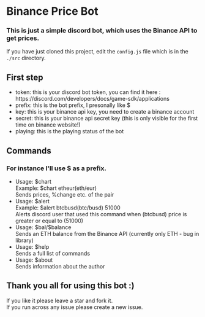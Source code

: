 <h1>Binance Price Bot</h1>
<h3>This is just a simple discord bot, which uses the Binance API to get prices.</h3>

If you have just cloned this project, edit the `config.js` file which is in the `./src` directory.
<h2>First step</h2>
<ul>
  <li> token: this is your discord bot token, you can find it here : https://discord.com/developers/docs/game-sdk/applications</li>
  <li> prefix: this is the bot prefix, I presonally like $</li>
  <li> key: this is your binance api key, you need to create a binance account</li>
  <li> secret: this is your binance api secret key (this is only visible for the first time on binance website!)</li>
  <li> playing: this is the playing status of the bot
</ul>

<h2>Commands</h2>
<h3>For instance I'll use $ as a prefix.</h3>
<ul>
  <li>
    Usage: $chart <pair>
    </br>Example: $chart etheur(eth/eur)
    </br>Sends prices, %change etc. of the pair
  </li>
  <li>
    Usage: $alert <pair> <alert price>
    </br>Example: $alert btcbusd(btc/busd) 51000
    </br>Alerts discord user that used this command when (btcbusd) price is greater or equal to (51000)
  </li>
  <li>
    Usage: $bal/$balance
    </br>Sends an ETH balance from the Binance API (currently only ETH - bug in library)
  </li>
  <li>
    Usage: $help
    </br>Sends a full list of commands
  </li>
  <li>
    Usage: $about
    </br>Sends information about the author
  </li>
</ul>

<h2>Thank you all for using this bot :)</h2>
If you like it please leave a star and fork it.
</br>If you run across any issue please create a new issue.
